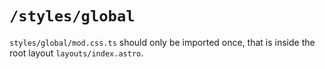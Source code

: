 # `/styles/global`

`styles/global/mod.css.ts` should only be imported once, that is inside the root layout `layouts/index.astro`.
